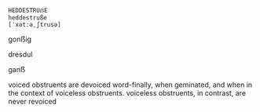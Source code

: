 ```
HEDDESTRUẞE
heddestruße
[ˈxətːəˌʃtrusə]
```

gonẞig

dresdul

ganẞ

voiced obstruents are devoiced word-finally, when geminated, and when in the context of voiceless obstruents. voiceless obstruents, in contrast, are never revoiced
